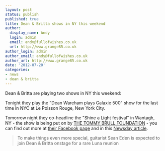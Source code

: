 ```yaml
---
layout: post
status: publish
published: true
title: Dean & Britta shows in NY this weekend
author:
  display_name: Andy
  login: admin
  email: andy@fullofwishes.co.uk
  url: http://www.grange85.co.uk
author_login: admin
author_email: andy@fullofwishes.co.uk
author_url: http://www.grange85.co.uk
date: '2012-07-20'
categories:
- news
- dean & britta
---
```

<p>Dean & Britta are playing two shows in NY this weekend:</p>
<p>Tonight they play the "Dean Wareham plays Galaxie 500" show for the last time in NYC at Le Poisson Rouge, New York City.</p>
<p>Tomorrow night they co-headline the "Shine a Light festival" in Wantagh, NY - the show is being put on by <a href="http://tommybrullfoundation.org/joomla/">THE TOMMY BRULL FOUNDATION</a> - you can find out more at <a href="https://www.facebook.com/ShineALightMusicFestival">their Facebook page</a> and in this <a href="http://www.newsday.com/entertainment/music/backstage-pass-1.811987/the-story-behind-the-shine-a-light-music-festival-1.3847330">Newsday article</a>.</p>
<blockquote><p>To make things even more special, guitarist Sean Eden is expected to join Dean & Britta onstage for a rare Luna reunion</p></blockquote>
